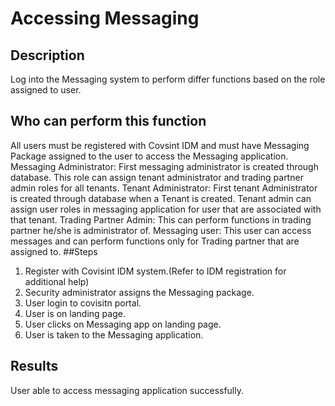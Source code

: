 # Accessing Messaging

## Description
Log into the Messaging system to perform differ functions based on the role assigned to user.
## Who can perform this function
All users must be registered with Covsint IDM and must have Messaging Package assigned to the user to access the Messaging application.
Messaging Administrator: First messaging administrator is created through database. This role can assign tenant administrator and trading partner admin roles for all tenants.
Tenant Administrator: First tenant Administrator is created through database when a Tenant is created. Tenant admin can assign user roles in messaging application for user that are associated with that tenant.
Trading Partner Admin: This can perform functions in trading partner he/she is administrator of.
Messaging user: This user can access messages and can perform functions only for Trading partner that are assigned to.
##Steps
1.	Register with Covisint IDM system.(Refer to IDM registration for additional help)
2.	Security administrator assigns the Messaging package.
3.	User login to covisitn portal.
4.	User is on landing page.
5.	User clicks on Messaging app on landing page.
6.	User is taken to the Messaging application.

## Results
User able to access messaging application successfully.

